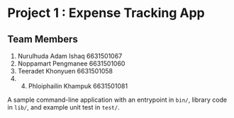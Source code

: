 # Project 1 : Expense Tracking App

## Team Members
1. Nurulhuda Adam Ishaq 6631501067
2. Noppamart Pengmanee 6631501060
3. Teeradet Khonyuen 6631501058
4. 4. Phloiphailin Khampuk 6631501081


A sample command-line application with an entrypoint in `bin/`, library code
in `lib/`, and example unit test in `test/`.
